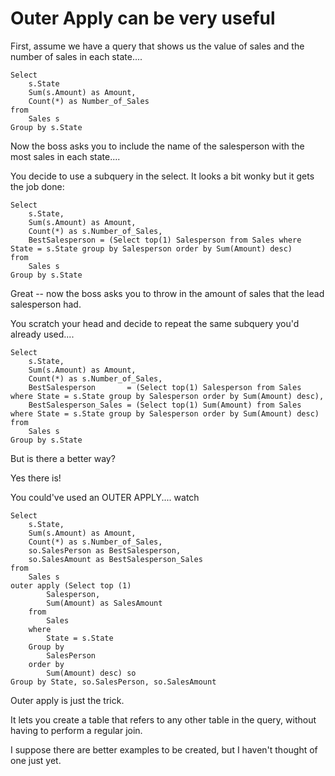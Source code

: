 ﻿# Outer Apply can be very useful

First, assume we have a query that shows us the value of sales and the number of sales in each state....

	Select
		s.State
		Sum(s.Amount) as Amount,
		Count(*) as Number_of_Sales
	from
		Sales s
	Group by s.State

Now the boss asks you to include the name of the salesperson with the most sales in each state....

You decide to use a subquery in the select. It looks a bit wonky but it gets the job done:

	Select
		s.State,
		Sum(s.Amount) as Amount,
		Count(*) as s.Number_of_Sales,
		BestSalesperson = (Select top(1) Salesperson from Sales where State = s.State group by Salesperson order by Sum(Amount) desc)
	from
		Sales s
	Group by s.State

Great -- now the boss asks you to throw in the amount of sales that the lead salesperson had.

You scratch your head and decide to repeat the same subquery you'd already used....

	Select
		s.State,
		Sum(s.Amount) as Amount,
		Count(*) as s.Number_of_Sales,
		BestSalesperson       = (Select top(1) Salesperson from Sales where State = s.State group by Salesperson order by Sum(Amount) desc),
		BestSalesperson_Sales = (Select top(1) Sum(Amount) from Sales where State = s.State group by Salesperson order by Sum(Amount) desc)
	from
		Sales s
	Group by s.State

But is there a better way?

Yes there is!

You could've used an OUTER APPLY.... watch

	Select
		s.State,
		Sum(s.Amount) as Amount,
		Count(*) as s.Number_of_Sales,
		so.SalesPerson as BestSalesperson,
	    so.SalesAmount as BestSalesperson_Sales
	from
		Sales s
	outer apply (Select top (1)
			Salesperson,
			Sum(Amount) as SalesAmount
		from
			Sales
		where
			State = s.State
		Group by
			SalesPerson
		order by
			Sum(Amount) desc) so
	Group by State, so.SalesPerson, so.SalesAmount

Outer apply is just the trick.

It lets you create a table that refers to any other table in the query, without having to perform a regular join.

I suppose there are better examples to be created, but I haven't thought of one just yet.
